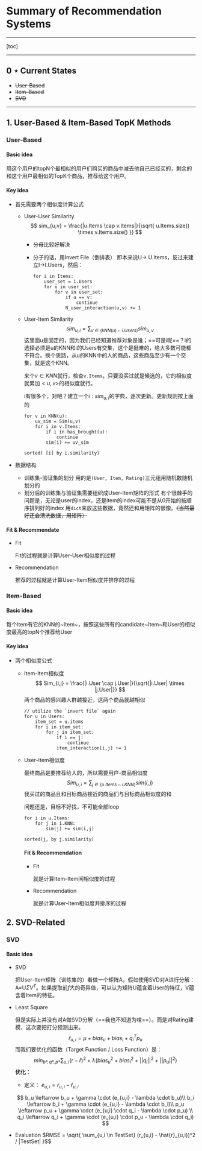 # Summary of Recommendation Systems 

-----------------------

[toc]

---------

## 0 $\star$ Current States

*   ~~User-Based~~
*   ~~Item-Based~~
*   ~~SVD~~

------------



## 1. User-Based & Item-Based TopK Methods

### User-Based

#### Basic idea

用这个用户的topN个最相似的用户们购买的商品中减去他自己已经买的，剩余的和这个用户最相似的TopK个商品，推荐给这个用户。

#### Key idea

* 首先需要两个相似度计算公式

  * User-User Similarity 
    $$
    sim_{u,v} = \frac{|u.Items \cap  v.Items|}{\sqrt{ u.Items.size() \times v.Items.size() }}
    $$

    * 分母比较好解决

    * 分子的话，用Invert File（倒排表）
      即本来说U-> U.Items，反过来建立I->I.Users，然后：

      ```shell
      for i in Items:
          user_set = i.Users
          for u in user_set:
              for v in user_set:
                  if u == v:
                      continue
                  N_user_interaction(u,v) += 1
      ```

      

  * User-Item Similarity
    $$
    sim_{u,i} = \sum_{v \in (kNN(u) \cap i.Users)} sim_{u,v}
    $$
    这里面u是固定的，因为我们已经知道推荐对象是谁；==可是i呢==？i的选择必须是u的KNN和i的Users有交集，这个是挺难的，绝大多数可能都不符合。换个思路，从u的KNN中的人的商品，这些商品至少有一个交集，就是这个KNN。

    来个$v \in KNN$就行，检查`v.Items`，只要没买过就是候选的，它的相似度就累加$<u,v>$的相似度就行。

    i有很多个，对吧？建立一个${i: sim_{u,i}}$的字典，逐次更新。更新规则按上面的

    ```shell 
    for v in KNN(u):
    	uv_sim = Sim(u,v) 
    	for i in v.Items:
    		if i in has_brought(u):
    			continue
    		sim(i) += uv_sim 
    
    sorted( [i] by i.similarity)
    ```

    

* 数据结构

  * 训练集-验证集的划分
    用的是`(User, Item, Rating)`三元组用随机数随机划分的
  * 划分后的训练集与验证集需要组织成User-Item矩阵的形式
    有个很棘手的问题是，无论是user的index，还是item的index可能不是从0开始的按顺序排列好的index
    用`dict`来放这些数据，竟然还和用矩阵的很像。~~（当然最好还会清洗数据，用矩阵）~~

#### Fit & Recommendate

* Fit 

  Fit的过程就是计算User-User相似度的过程

* Recommendation

  推荐的过程就是计算User-Item相似度并排序的过程

### Item-Based

#### Basic idea

每个Item有它的KNN的~Item~，按照这些所有的candidate~Item~和User的相似度最高的topN个推荐给User

#### Key idea

* 两个相似度公式

  * Item-Item相似度
    $$
    Sim_{i,j} = \frac{|i.User \cap j.User|}{\sqrt{|i.User| \times |j.User|}}
    $$
    两个商品的感兴趣人群越接近，这两个商品就越相似

    ```shell 
    // utilize the `invert file` again
    for u in Users:
    	item_set = u.items
    	for i in item_set:
    		for j in item_set:
    			if i == j:
    				continue
    			item_interaction[i,j] += 1
    ```

    

  * User-Item相似度

    最终商品是要推荐给人的，所以需要用户-商品相似度
    $$
    Sim_{u, i} = \sum_{j \in (u.Items \cap i.KNN)} sim(i,j)
    $$
    我买过的商品且和目标商品接近的商品们与目标商品相似度的和

    问题还是，目标不好找，不可能全部loop

    ```shell
    for i in u.Items:
    	for j in i.KNN:
    		sim(j) += sim(i,j)
    
    sorted(j, by j.similarity)
    ```

    

    #### Fit & Recommendation

    * Fit 

      就是计算Item-Item间相似度的过程

    * Recommendation

      就是计算User-Item相似度并排序的过程



## 2. SVD-Related

### SVD

#### Basic idea

* SVD

  把User-Item矩阵（训练集的）看做一个矩阵A，假如使用SVD对A进行分解：A=U$\Sigma V^T$。如果提取前$f$大的奇异值，可以认为矩阵U蕴含着User的特征，V蕴含着Item的特征。

* Least Square

  但是实际上并没有对A做SVD分解（==我也不知道为啥==）。而是对Rating建模，这次要把打分预测出来。
  $$
  \hat{r}_{u,i} = \mu + bias_u + bias_i + q_i ^T p_u
  $$
  而我们要优化的函数（Target Function / Loss Function）是：
  $$
  min_{b*, q*,p*} \sum_{u,i} (r - \hat{r})^2 + \lambda (bias_u^2 + bias_i^2 + ||q_i||^2 + ||p_u||^2)
  $$
  **优化**：

  *   定义： $e_{u,i} = r_{u,i} - \hat{r}_{u,i}$

  $$
  b_u \leftarrow b_u + \gamma \cdot (e_{u,i} - \lambda \cdot b_u)\\
  b_i \leftarrow b_i + \gamma \cdot (e_{u,i} - \lambda \cdot b_i)\\
  p_u \leftarrow p_u + \gamma \cdot (e_{u,i} \cdot q_i - \lambda \cdot p_u) \\
  q_i \leftarrow q_i + \gamma \cdot (e_{u,i} \cdot p_u - \lambda \cdot q_i)
  $$

  

* Evaluation
  $RMSE = \sqrt{ \sum_{u,i \in TestSet} (r_{u,i} - \hat{r}_{u,i})^2 / |TestSet| }$$

